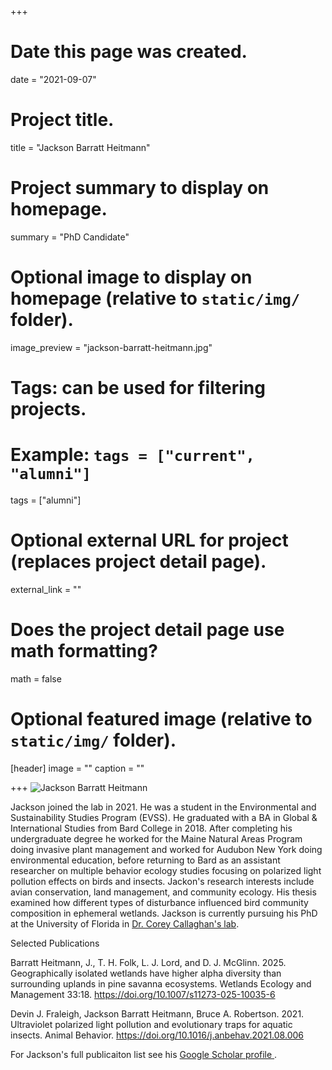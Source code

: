 +++
# Date this page was created.
date = "2021-09-07"

# Project title.
title = "Jackson Barratt Heitmann"

# Project summary to display on homepage.
summary = "PhD Candidate"

# Optional image to display on homepage (relative to `static/img/` folder).
image_preview = "jackson-barratt-heitmann.jpg"

# Tags: can be used for filtering projects.
# Example: `tags = ["current", "alumni"]`
tags = ["alumni"]

# Optional external URL for project (replaces project detail page).
external_link = ""

# Does the project detail page use math formatting?
math = false

# Optional featured image (relative to `static/img/` folder).
[header]
image = ""
caption = ""

+++
![Jackson Barratt Heitmann](/img/jackson-barratt-heitmann.jpg)

Jackson joined the lab in 2021. He was a student in the Environmental and
Sustainability Studies Program (EVSS). He graduated with a BA in Global &
International Studies from Bard College in 2018. After completing his
undergraduate degree he worked for the Maine Natural Areas Program doing
invasive plant management and worked for Audubon New York doing environmental
education, before returning to Bard as an assistant researcher on multiple
behavior ecology studies focusing on polarized light pollution effects on birds
and insects. Jackon's research interests include avian conservation, land
management, and community ecology. His thesis examined how different types
of disturbance influenced bird community composition in ephemeral wetlands. 
Jackson is currently pursuing his PhD at the University of Florida in 
[Dr. Corey Callaghan's lab](https://www.coreytcallaghan.com/). 

Selected Publications

Barratt Heitmann, J., T. H. Folk, L. J. Lord, and D. J. McGlinn. 2025.
Geographically isolated wetlands have higher alpha diversity than surrounding
uplands in pine savanna ecosystems. Wetlands Ecology and Management 33:18.
https://doi.org/10.1007/s11273-025-10035-6

Devin J. Fraleigh, Jackson Barratt Heitmann, Bruce A. Robertson. 2021.
Ultraviolet polarized light pollution and evolutionary traps for aquatic
insects. Animal Behavior. https://doi.org/10.1016/j.anbehav.2021.08.006

For Jackson's full publicaiton list see his
[Google Scholar profile ](https://scholar.google.com/citations?hl=en&user=-QWglXUAAAAJ).
